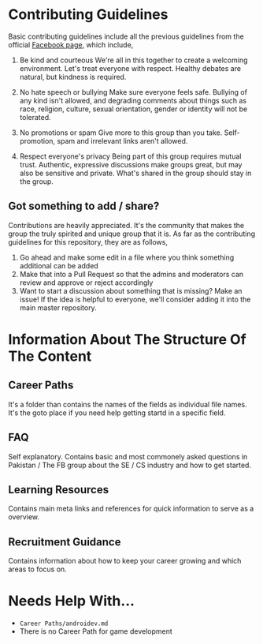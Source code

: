 # Contributing Guidelines

Basic contributing guidelines include all the previous guidelines from the official [Facebook page](https://web.facebook.com/groups/softdevpk/), which include,

1. Be kind and courteous
We're all in this together to create a welcoming environment. Let's treat everyone with respect. Healthy debates are natural, but kindness is required.

2. No hate speech or bullying
Make sure everyone feels safe. Bullying of any kind isn't allowed, and degrading comments about things such as race, religion, culture, sexual orientation, gender or identity will not be tolerated.

3. No promotions or spam
Give more to this group than you take. Self-promotion, spam and irrelevant links aren't allowed.

4. Respect everyone's privacy
Being part of this group requires mutual trust. Authentic, expressive discussions make groups great, but may also be sensitive and private. What's shared in the group should stay in the group.

## Got something to add / share?

Contributions are heavily appreciated. It's the community that makes the group the truly spirited and unique group that it is. As far as the contributing guidelines for this repository, they are as follows,

1. Go ahead and make some edit in a file where you think something additional can be added
2. Make that into a Pull Request so that the admins and moderators can review and approve or reject accordingly
3. Want to start a discussion about something that is missing? Make an issue! If the idea is helpful to everyone, we'll consider adding it into the main master repository.

# Information About The Structure Of The Content

## Career Paths

It's a folder than contains the names of the fields as individual file names. It's the goto place if you need help getting startd in a specific field.

## FAQ

Self explanatory. Contains basic and most commonely asked questions in Pakistan / The FB group about the SE / CS industry and how to get started. 

## Learning Resources

Contains main meta links and references for quick information to serve as a overview.

## Recruitment Guidance

Contains information about how to keep your career growing and which areas to focus on.

# Needs Help With...

- `Career Paths/androidev.md` 
- There is no Career Path for game development
